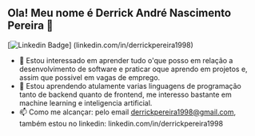 ## Ola! Meu nome é Derrick André Nascimento Pereira 👋

[![Linkedin Badge](https://img.shields.io/badge/LinkedIn-0077B5?style=for-the-badge&logo=linkedin&logoColor=white)]
(linkedin.com/in/derrickpereira1998)

- 👀 Estou interessado em aprender tudo o'que posso em relação a desenvolvimento de software e praticar oque aprendo em projetos e, assim que possivel em vagas de emprego. 
- 🌱 Estou aprendendo atulamente varias linguagens de programação tanto de backend quanto de frontend, me interesso bastante em machine learning e inteligencia artificial.
- 📫 Como me alcançar: pelo email derrickpereira1998@gmail.com, também estou no linkedin: linkedin.com/in/derrickpereira1998

<!---
DerrickPereira1998/DerrickPereira1998 is a ✨ special ✨ repository because its `README.md` (this file) appears on your GitHub profile.
You can click the Preview link to take a look at your changes.
--->
